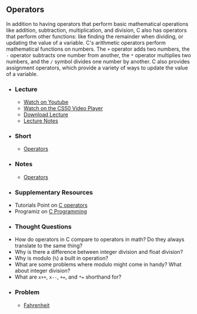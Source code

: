## Operators

In addition to having operators that perform basic mathematical operations like addition, subtraction, multiplication, and division, C also has operators that perform other functions: like finding the remainder when dividing, or updating the value of a variable. C's arithmetic operators perform mathematical functions on numbers. The `+` operator adds two numbers, the `-` operator subtracts one number from another, the `*` operator multiplies two numbers, and the `/` symbol divides one number by another. C also provides assignment operators, which provide a variety of ways to update the value of a variable.

- ### Lecture
  - [Watch on Youtube](https://www.youtube.com/embed/EApk15pCIEA?start=2932&end=3229)
  - [Watch on the CS50 Video Player](https://video.cs50.net/2017/fall/lectures/1?t=48m52s)
  - [Download Lecture](http://cdn.cs50.net/2017/fall/lectures/1/lecture1-720p.mp4?download)
  - [Lecture Notes](https://docs.cs50.net/2017/fall/notes/1/lecture1.html#functions)

- ### Short
  - [Operators](https://www.youtube.com/embed/f1xZf4iJDWE)

- ### Notes
  - [Operators](/assets/pdfs/unit1/operators.pdf)

- ### Supplementary Resources
* Tutorials Point on [C operators](http://www.tutorialspoint.com/cprogramming/c_operators.htm)
* Programiz on [C Programming](https://www.programiz.com/c-programming/c-operators)

- ### Thought Questions
* How do operators in C compare to operators in math? Do they always translate to the same thing?
* Why is there a difference between integer division and float division?
* Why is modulo (`%`) a built in operation?
* What are some problems where modulo might come in handy? What about integer division?
* What are `x++`, `x--`, `+=`, and `*=` shorthand for?

- ### Problem
  - [Fahrenheit](https://docs.cs50.net/2018/ap/problems/fahrenheit/fahrenheit.html)
